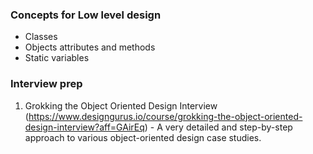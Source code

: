 ### Concepts for Low level design

* Classes
* Objects attributes and methods
* Static variables

### Interview prep
1. Grokking the Object Oriented Design Interview (https://www.designgurus.io/course/grokking-the-object-oriented-design-interview?aff=GAirEq) - A very detailed and step-by-step approach to various object-oriented design case studies.

